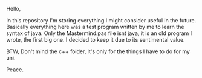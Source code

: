 Hello, 

In this repository I'm storing everything I might consider useful in the future.
Basically everything here was a test program written by me to learn the syntax of java.
Only the Mastermind.pas file isnt java, it is an old program I wrote, the first big one.
I decided to keep it due to its sentimental value.

BTW, Don't mind the c++ folder, it's only for the things I have to do for my uni.

Peace.

